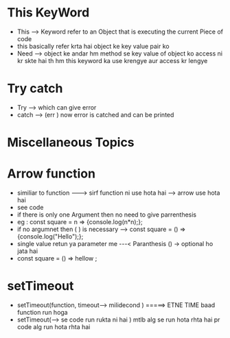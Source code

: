 # This KeyWord
- This --> Keyword refer to an Object that is executing the current Piece of code
- this basically refer krta hai object ke key value pair ko 
- Need --> object ke andar hm method se key value of object ko access ni kr skte hai th hm this keyword ka use krengye aur access kr lengye 

# Try catch 
- Try --> which can give error 
- catch --> (err ) now error is catched and can be printed

# Miscellaneous Topics

# Arrow function 
- similiar to function ---> sirf function ni use hota hai --> arrow use hota hai 
- see code 
- if there is only one Argument then no need to give parrenthesis 
- eg : const square = n => {console.log(n*n);};
- if no argumnet then ( ) is necessary --> const square = () => {console.log("Hello");};
- single value retun ya parameter me ---< Paranthesis () -> optional ho jata hai 
- const square = () => hellow ;

# setTimeout
- setTimeout(function, timeout--> milidecond )  =====> ETNE TIME baad function run hoga
- setTimeout(--> se code run rukta ni hai )  mtlb alg se run hota rhta hai pr code alg run hota rhta hai